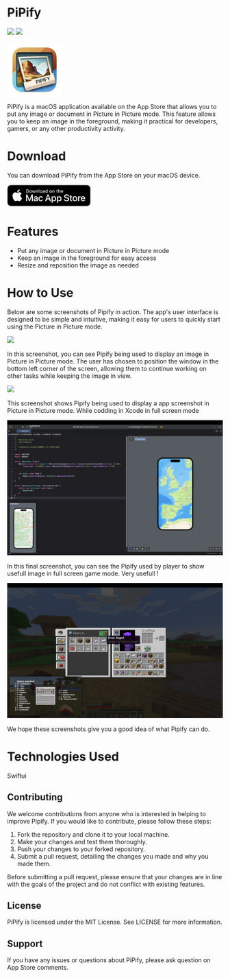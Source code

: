 # PiPify

![](https://img.shields.io/badge/Platform-Ventura-blue) ![](https://img.shields.io/badge/License-MIT-orange)
<p align="left">
<img alt="AppIcon" src="Screenshots/app-icon.png" width="128px" align="center" />
</p>


PiPify is a macOS application available on the App Store that allows you to put any image or document in Picture in Picture mode. This feature allows you to keep an image in the foreground, making it practical for developers, gamers, or any other productivity activity.

# Download

You can download PiPify from the App Store on your macOS device.

[<img src="Screenshots/appstore-badge.png" height="50">](https://itunes.apple.com/us/app/)

# Features

- Put any image or document in Picture in Picture mode
- Keep an image in the foreground for easy access
- Resize and reposition the image as needed


# How to Use

Below are some screenshots of Pipify in action. The app's user interface is designed to be simple and intuitive, making it easy for users to quickly start using the Picture in Picture mode. 

[<img src="Screenshots/screenshot4.png">]()

In this screenshot, you can see Pipify being used to display an image in Picture in Picture mode. The user has chosen to position the window in the bottom left corner of the screen, allowing them to continue working on other tasks while keeping the image in view.

[<img src="Screenshots/screenshot1.png">]()

This screenshot shows Pipify being used to display a app screenshot in Picture in Picture mode. While codding in Xcode in full screen mode

[<img src="Screenshots/screenshot3.png">]()

In this final screenshot, you can see the Pipify used by player to show usefull image in full screen game mode. Very usefull !

[<img src="Screenshots/screenshot5.png">]()


We hope these screenshots give you a good idea of what Pipify can do.

# Technologies Used

Swiftui


## Contributing

We welcome contributions from anyone who is interested in helping to improve Pipify. If you would like to contribute, please follow these steps:

1. Fork the repository and clone it to your local machine.
2. Make your changes and test them thoroughly.
3. Push your changes to your forked repository.
4. Submit a pull request, detailing the changes you made and why you made them.

Before submitting a pull request, please ensure that your changes are in line with the goals of the project and do not conflict with existing features.

## License

PiPify is licensed under the MIT License. See LICENSE for more information.

## Support

If you have any issues or questions about PiPify, please ask question on App Store comments.
